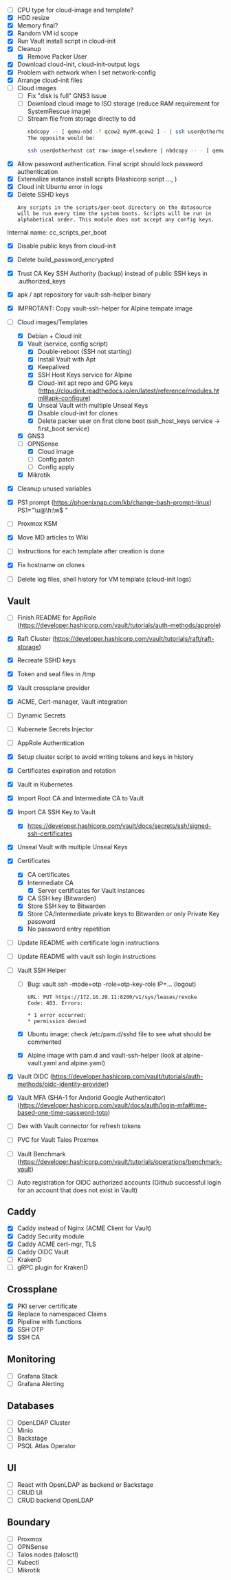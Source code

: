 - [ ] CPU type for cloud-image and template?
- [x] HDD resize
- [x] Memory final?
- [x] Random VM id scope
- [x] Run Vault install script in cloud-init
- [x] Cleanup 
    - [x] Remove Packer User
- [x] Download cloud-init, cloud-init-output logs
- [x] Problem with network when I set network-config
- [x] Arrange cloud-init files
- [ ] Cloud images
    - [ ] Fix "disk is full" GNS3 issue
    - [ ] Download cloud image to ISO storage (reduce RAM requirement for SystemRescue image)
    - [ ] Stream file from storage directly to dd
        ```bash
        nbdcopy -- [ qemu-nbd -f qcow2 myVM.qcow2 ] - | ssh user@otherhost cat '>' raw-image-elsewhere
        The opposite would be:

        ssh user@otherhost cat raw-image-elsewhere | nbdcopy -- - [ qemu-nbd -f qcow2 local.qcow2 ]
        ```

- [x] Allow password authentication. Final script should lock password authentication
- [x] Externalize instance install scripts (Hashicorp script ..., )
- [x] Cloud init Ubuntu error in logs
- [x] Delete SSHD keys
    ```
    Any scripts in the scripts/per-boot directory on the datasource will be run every time the system boots. Scripts will be run in alphabetical order. This module does not accept any config keys.
    ```
Internal name: cc_scripts_per_boot
- [x] Disable public keys from cloud-init
- [x] Delete build_password_encrypted
- [x] Trust CA Key SSH Authority (backup) instead of public SSH keys in .authorized_keys
- [x] apk / apt repository for vault-ssh-helper binary
- [x] IMPROTANT: Copy vault-ssh-helper for Alpine tempate image 

- [ ] Cloud images/Templates
    - [x] Debian + Cloud init
    - [x] Vault (service, config script) 
      - [x] Double-reboot (SSH not starting)
      - [x] Install Vault with Apt
      - [x] Keepalived
      - [x] SSH Host Keys service for Alpine
      - [x] Cloud-init apt repo and GPG keys (https://cloudinit.readthedocs.io/en/latest/reference/modules.html#apk-configure)
      - [x] Unseal Vault with multiple Unseal Keys
      - [x] Disable cloud-init for clones
      - [x] Delete packer user on first clone boot (ssh_host_keys service -> first_boot service)
    - [x] GNS3
    - [ ] OPNSense
      - [x] Cloud image
      - [ ] Config patch
      - [ ] Config apply    
    - [x] Mikrotik                                  
- [x] Cleanup unused variables                      
- [x] PS1 prompt (https://phoenixnap.com/kb/change-bash-prompt-linux) PS1="\u@\h:\w\$ "                  
- [ ] Proxmox KSM
- [x] Move MD articles to Wiki
- [ ] Instructions for each template after creation is done
- [x] Fix hostname on clones
- [ ] Delete log files, shell history for VM template (cloud-init logs)

## Vault

- [ ] Finish README for AppRole (https://developer.hashicorp.com/vault/tutorials/auth-methods/approle)
- [x] Raft Cluster (https://developer.hashicorp.com/vault/tutorials/raft/raft-storage)

- [x] Recreate SSHD keys
- [x] Token and seal files in /tmp
- [x] Vault crossplane provider                             
- [x] ACME, Cert-manager, Vault integration             
- [ ] Dynamic Secrets 
- [ ] Kubernete Secrets Injector 
- [ ] AppRole Authentication

- [x] Setup cluster script to avoid writing tokens and keys in history
- [x] Certificates expiration and rotation
- [x] Vault in Kubernetes

- [x] Import Root CA and Intermediate CA to Vault
- [x] Import CA SSH Key to Vault
    - [x] https://developer.hashicorp.com/vault/docs/secrets/ssh/signed-ssh-certificates
- [x] Unseal Vault with multiple Unseal Keys

- [x] Certificates
    - [x] CA certificates
    - [x] Intermediate CA
        - [x] Server certificates for Vault instances
    - [x] CA SSH key (Bitwarden)
    - [x] Store SSH key to Bitwarden
    - [x] Store CA/Intermediate private keys to Bitwarden or only Private Key password
    - [x] No password entry repetition
- [ ] Update README with certificate login instructions
- [ ] Update README with vault ssh login instructions


- [ ] Vault SSH Helper
    - [ ] Bug: vault ssh -mode=otp -role=otp-key-role IP=... (logout)
        ```
        URL: PUT https://172.16.20.11:8200/v1/sys/leases/revoke
        Code: 403. Errors:

        * 1 error occurred:
        * permission denied
        ```
    - [x] Ubuntu image: check /etc/pam.d/sshd file to see what should be commented
    - [x] Alpine image with pam.d and vault-ssh-helper (look at alpine-vault.yaml and alpine.yaml)


- [x] Vault OIDC (https://developer.hashicorp.com/vault/tutorials/auth-methods/oidc-identity-provider)
- [x] Vault MFA (SHA-1 for Andorid Google Authenticator) (https://developer.hashicorp.com/vault/docs/auth/login-mfa#time-based-one-time-password-totp)                                                
- [ ] Dex with Vault connector for refresh tokens               

- [ ] PVC for Vault Talos Proxmox
- [ ] Vault Benchmark (https://developer.hashicorp.com/vault/tutorials/operations/benchmark-vault)
- [ ] Auto registration for OIDC authorized accounts (Github successful login for an account that does not exist in Vault)

## Caddy

- [x] Caddy instead of Nginx (ACME Client for Vault)
- [x] Caddy Security module                        
- [x] Caddy ACME cert-mgr, TLS                     
- [x] Caddy OIDC Vault                             
- [ ] KrakenD                                                   
- [ ] gRPC plugin for KrakenD 

## Crossplane
- [x] PKI server certificate
- [x] Replace to namespaced Claims
- [x] Pipeline with functions
- [x] SSH OTP 
- [x] SSH CA

## Monitoring
- [ ] Grafana Stack 
- [ ] Grafana Alerting

## Databases
- [ ] OpenLDAP Cluster
- [ ] Minio
- [ ] Backstage
- [ ] PSQL Atlas Operator

## UI
- [ ] React with OpenLDAP as backend or Backstage
- [ ] CRUD UI
- [ ] CRUD backend OpenLDAP

## Boundary
- [ ] Proxmox
- [ ] OPNSense
- [ ] Talos nodes (talosctl)
- [ ] Kubectl
- [ ] Mikrotik
